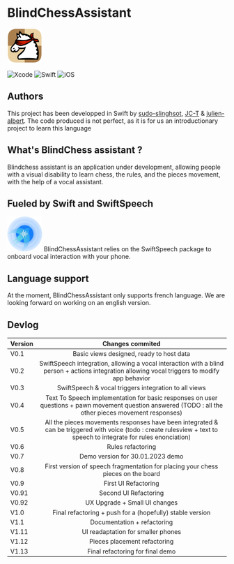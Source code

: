# BlindChessAssistant
<img src="/Images/applogo.png" alt= “” width="80" height="80">

![Xcode](https://img.shields.io/badge/Xcode-007ACC?style=for-the-badge&logo=Xcode&logoColor=white)
![Swift](https://img.shields.io/badge/swift-F54A2A?style=for-the-badge&logo=swift&logoColor=white)
![iOS](https://img.shields.io/badge/iOS-000000?style=for-the-badge&logo=ios&logoColor=white)

## Authors
This project has been developped in Swift by [sudo-slinghsot](https://github.com/sudo-slingshot), [JC-T](https://github.com/JC-T) & [julien-albert](https://github.com/julien-albert). The code produced is not perfect, as it is for us an introductionary project to learn this language

## What's BlindChess assistant ?
Blindchess assistant is an application under development, allowing people with a visual disability to learn chess, the rules, and the pieces movement, with the help of a vocal assistant.

## Fueled by Swift and SwiftSpeech
<img src = "https://github.com/Cay-Zhang/SwiftSpeech/blob/master/Readme%20Assets/Icon.png?raw=true" alt="drawing" width="80"/>
BlindChessAssistant relies on the SwiftSpeech package to onboard vocal interaction with your phone.

## Language support
At the moment, BlindChessAssistant only supports french language. We are looking forward on working on an english version.

## Devlog

| Version  | Changes commited |
| ------------- |:-------------:|
| V0.1      | Basic views designed, ready to host data     |
|V0.2| SwiftSpeech integration, allowing a vocal interaction with a blind person + actions integration allowing vocal triggers to modify app behavior |
|V0.3| SwiftSpeech & vocal triggers integration to all views |
|V0.4| Text To Speech implementation for basic responses on user questions + pawn movement question answered (TODO : all the other pieces movement responses) |
|V0.5| All the pieces movements responses have been integrated & can be triggered with voice (todo : create rulesview + text to speech to integrate for rules enonciation) |
|V0.6| Rules refactoring |
|V0.7| Demo version for 30.01.2023 demo |
|V0.8| First version of speech fragmentation for placing your chess pieces on the board |
|V0.9|First UI Refactoring|
|V0.91|Second UI Refactoring|
|V0.92|UX Upgrade + Small UI changes|
|V1.0|Final refactoring + push for a (hopefully) stable version|
|V1.1|Documentation + refactoring|
|V1.11|UI readaptation for smaller phones|
|V1.12|Pieces placement refactoring|
|V1.13|Final refactoring for final demo|
